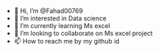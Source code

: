 - 👋 Hi, I’m @Fahad00769
- 👀 I’m interested in Data science
- 🌱 I’m currently learning Ms excel
- 💞️ I’m looking to collaborate on Ms excel project
- 📫 How to reach me by my github id

<!---
Fahad00769/Fahad00769 is a ✨ special ✨ repository because its `README.md` (this file) appears on your GitHub profile.
You can click the Preview link to take a look at your changes.
--->

